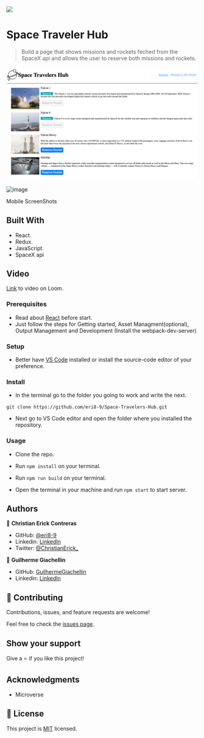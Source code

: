 ![](https://img.shields.io/badge/Microverse-blueviolet)

# Space Traveler Hub

> Build a page that shows missions and rockets feched from the SpaceX api and allows the user to reserve both missions and rockets.

<div align="center"><img src="./spaceX.png" width="500"/></div>

![image](https://user-images.githubusercontent.com/81584449/132874276-9bab7d78-ad21-443d-9cf0-f4ccc628d929.png)

Mobile ScreenShots

## Built With

- React.
- Redux.
- JavaScript.
- SpaceX api

## Video

[Link](https://www.loom.com/share/a451a571209c414b8663b7d8a2a812ba) to video on Loom.

### Prerequisites

  - Read about [React](https://reactjs.org/docs/getting-started.html) before start.
  - Just follow the steps for Getting started, Asset Managment(optional), Output Management and Development (Install the webpack-dev-server)

### Setup
  - Better have [VS Code](https://code.visualstudio.com/) installed or install the source-code editor of your preference. 

### Install

  - In the terminal go to the folder you going to work and write the next. 
  ```
  git clone https://github.com/eri8-9/Space-Travelers-Hub.git
  ```
  - Next go to VS Code editor and open the folder where you installed the repository.
### Usage

- Clone the repo.

- Run `npm install` on your terminal.

- Run `npm run build` on your terminal.

- Open the terminal in your machine and run `npm start` to start server.

## Authors

👤 **Christian Erick Contreras**

- GitHub: [@eri8-9](https://github.com/eri8-9)
- Linkedin: [LinkedIn](https:linkedin.com/in/christian-erick-contreras-9945b820b)
- Twitter: [@ChristianErick_](https://twitter.com/ChristianErick_)

👤 **Guilherme Giachellin**

- GitHub: [GuilhermeGiachellin](https://github.com/GuilhermeGiachellin)
- Linkedin: [LinkedIn](https://www.linkedin.com/in/guilherme-giachellin-2599771b9/)

## 🤝 Contributing

Contributions, issues, and feature requests are welcome!

Feel free to check the [issues page](https://github.com/eri8-9/Space-Travelers-Hub/issues).

## Show your support

Give a ⭐️ if you like this project!

## Acknowledgments

- Microverse

## 📝 License

This project is [MIT](LICENSE) licensed.
